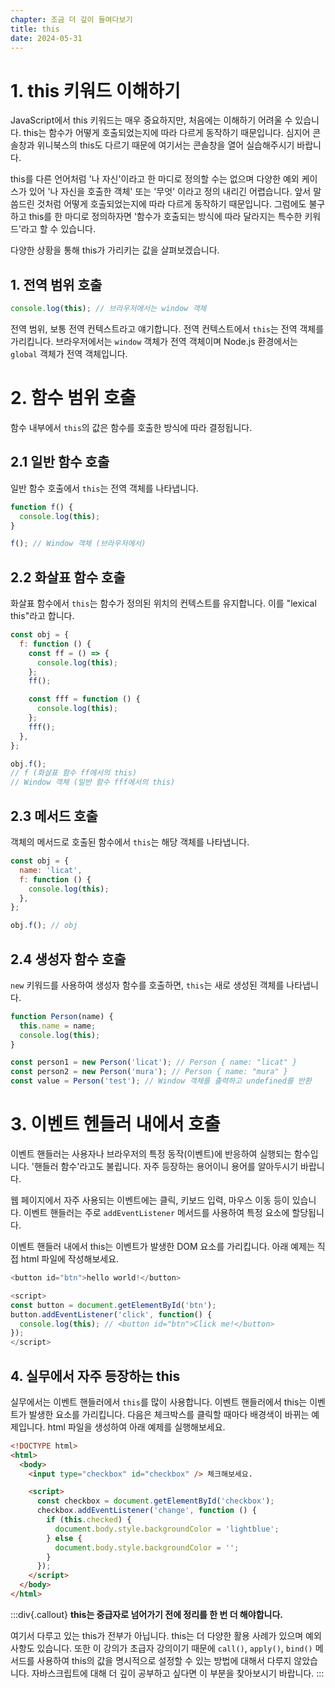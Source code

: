 ```yaml
---
chapter: 조금 더 깊이 들여다보기
title: this
date: 2024-05-31
---
```


# 1. this 키워드 이해하기

JavaScript에서 this 키워드는 매우 중요하지만, 처음에는 이해하기 어려울 수 있습니다. this는 함수가 어떻게 호출되었는지에 따라 다르게 동작하기 때문입니다. 심지어 콘솔창과 위니북스의 this도 다르기 때문에 여기서는 콘솔창을 열어 실습해주시기 바랍니다.

this를 다른 언어처럼 '나 자신'이라고 한 마디로 정의할 수는 없으며 다양한 예외 케이스가 있어 '나 자신을 호출한 객체' 또는 '무엇' 이라고 정의 내리긴 어렵습니다. 앞서 말씀드린 것처럼 어떻게 호출되었는지에 따라 다르게 동작하기 때문입니다. 그럼에도 불구하고 this를 한 마디로 정의하자면 '함수가 호출되는 방식에 따라 달라지는 특수한 키워드'라고 할 수 있습니다.

다양한 상황을 통해 this가 가리키는 값을 살펴보겠습니다.

## 1. 전역 범위 호출

```javascript
console.log(this); // 브라우저에서는 window 객체
```

전역 범위, 보통 전역 컨텍스트라고 얘기합니다. 전역 컨텍스트에서 `this`는 전역 객체를 가리킵니다. 브라우저에서는 `window` 객체가 전역 객체이며 Node.js 환경에서는 `global` 객체가 전역 객체입니다.

# 2. 함수 범위 호출

함수 내부에서 `this`의 값은 함수를 호출한 방식에 따라 결정됩니다.

## 2.1 일반 함수 호출

일반 함수 호출에서 `this`는 전역 객체를 나타냅니다.

```javascript
function f() {
  console.log(this);
}

f(); // Window 객체 (브라우저에서)
```

## 2.2 화살표 함수 호출

화살표 함수에서 `this`는 함수가 정의된 위치의 컨텍스트를 유지합니다. 이를 "lexical this"라고 합니다.

```javascript
const obj = {
  f: function () {
    const ff = () => {
      console.log(this);
    };
    ff();

    const fff = function () {
      console.log(this);
    };
    fff();
  },
};

obj.f();
// f (화살표 함수 ff에서의 this)
// Window 객체 (일반 함수 fff에서의 this)
```

## 2.3 메서드 호출

객체의 메서드로 호출된 함수에서 `this`는 해당 객체를 나타냅니다.

```javascript
const obj = {
  name: 'licat',
  f: function () {
    console.log(this);
  },
};

obj.f(); // obj
```

## 2.4 생성자 함수 호출

`new` 키워드를 사용하여 생성자 함수를 호출하면, `this`는 새로 생성된 객체를 나타냅니다.

```javascript
function Person(name) {
  this.name = name;
  console.log(this);
}

const person1 = new Person('licat'); // Person { name: "licat" }
const person2 = new Person('mura'); // Person { name: "mura" }
const value = Person('test'); // Window 객체를 출력하고 undefined를 반환
```

# 3. 이벤트 헨들러 내에서 호출

이벤트 핸들러는 사용자나 브라우저의 특정 동작(이벤트)에 반응하여 실행되는 함수입니다. '핸들러 함수'라고도 불립니다. 자주 등장하는 용어이니 용어를 알아두시기 바랍니다.

웹 페이지에서 자주 사용되는 이벤트에는 클릭, 키보드 입력, 마우스 이동 등이 있습니다. 이벤트 핸들러는 주로 `addEventListener` 메서드를 사용하여 특정 요소에 할당됩니다.

이벤트 핸들러 내에서 this는 이벤트가 발생한 DOM 요소를 가리킵니다. 아래 예제는 직접 html 파일에 작성해보세요.

```javascript
<button id="btn">hello world!</button>

<script>
const button = document.getElementById('btn');
button.addEventListener('click', function() {
  console.log(this); // <button id="btn">Click me!</button>
});
</script>
```

## 4. 실무에서 자주 등장하는 this

실무에서는 이벤트 핸들러에서 `this`를 많이 사용합니다. 이벤트 핸들러에서 this는 이벤트가 발생한 요소를 가리킵니다. 다음은 체크박스를 클릭할 때마다 배경색이 바뀌는 예제입니다. html 파일을 생성하여 아래 예제를 실행해보세요.

```html
<!DOCTYPE html>
<html>
  <body>
    <input type="checkbox" id="checkbox" /> 체크해보세요.

    <script>
      const checkbox = document.getElementById('checkbox');
      checkbox.addEventListener('change', function () {
        if (this.checked) {
          document.body.style.backgroundColor = 'lightblue';
        } else {
          document.body.style.backgroundColor = '';
        }
      });
    </script>
  </body>
</html>
```

:::div{.callout}
**this는 중급자로 넘어가기 전에 정리를 한 번 더 해야합니다.**

여기서 다루고 있는 this가 전부가 아닙니다. this는 더 다양한 활용 사례가 있으며 예외 사항도 있습니다. 또한 이 강의가 초급자 강의이기 때문에 `call()`, `apply()`, `bind()` 메서드를 사용하여 this의 값을 명시적으로 설정할 수 있는 방법에 대해서 다루지 않았습니다. 자바스크립트에 대해 더 깊이 공부하고 싶다면 이 부분을 찾아보시기 바랍니다.
:::
